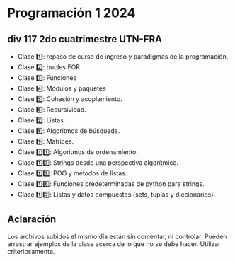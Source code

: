 # Programación 1 2024 

## div 117 2do cuatrimestre UTN-FRA

- Clase 1️⃣: repaso de curso de ingreso y paradigmas de la programación.
- Clase 2️⃣: bucles FOR
- Clase :three:: Funciones
- Clase 4️⃣: Módulos y paquetes
- Clase :five:: Cohesión y acoplamiento.
- Clase :six:: Recursividad.
- Clase :seven:: Listas.
- Clase :eight:: Algoritmos de búsqueda.
- Clase :nine:: Matrices.
- Clase :one::one:: Algoritmos de ordenamiento.
- Clase :one::three:: Strings desde una perspectiva algorítmica.
- Clase :one::five:: POO y métodos de listas.
- Clase :one::six:: Funciones predeterminadas de python para strings.
- Clase :one::seven:: Listas y datos compuestos (sets, tuplas y diccionarios).





## Aclaración

Los archivos subidos el mismo día están sin comentar, ni controlar. Pueden arrastrar ejemplos de la clase acerca de lo que no se debe hacer.
Utilizar criteriosamente.
